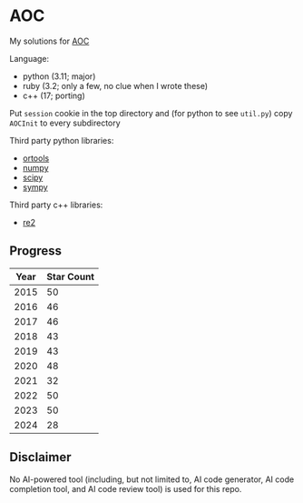 # AOC

My solutions for [AOC](https://adventofcode.com/)

Language:
* python (3.11; major)
* ruby (3.2; only a few, no clue when I wrote these)
* c++ (17; porting)

Put `session` cookie in the top directory and (for python to see `util.py`) copy `AOCInit` to every subdirectory

Third party python libraries:
* [ortools](https://developers.google.com/optimization)
* [numpy](https://numpy.org/)
* [scipy](https://scipy.org/)
* [sympy](https://www.sympy.org/)

Third party c++ libraries:
* [re2](https://github.com/google/re2)

## Progress

<!-- progress table start -->
| Year | Star Count |
| ---- | ---------- |
| 2015 |     50     |
| 2016 |     46     |
| 2017 |     46     |
| 2018 |     43     |
| 2019 |     43     |
| 2020 |     48     |
| 2021 |     32     |
| 2022 |     50     |
| 2023 |     50     |
| 2024 |     28     |
<!-- progress table end -->


## Disclaimer

No AI-powered tool (including, but not limited to, AI code generator, AI code completion tool, and AI code review tool) is used for this repo.

